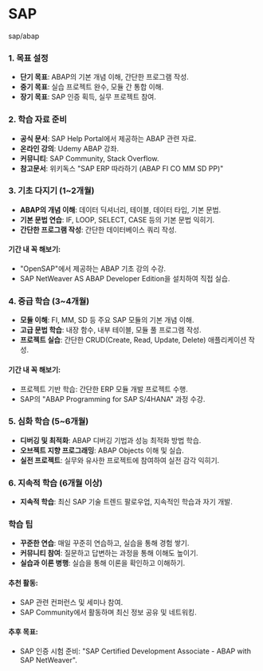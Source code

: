 # SAP
sap/abap

### 1. 목표 설정

- **단기 목표**: ABAP의 기본 개념 이해, 간단한 프로그램 작성.
- **중기 목표**: 실습 프로젝트 완수, 모듈 간 통합 이해.
- **장기 목표**: SAP 인증 획득, 실무 프로젝트 참여.

### 2. 학습 자료 준비

- **공식 문서**: SAP Help Portal에서 제공하는 ABAP 관련 자료.
- **온라인 강의**: Udemy ABAP 강좌.
- **커뮤니티**: SAP Community, Stack Overflow.
- **참고문서**: 위키독스 "SAP ERP 따라하기 (ABAP FI CO MM SD PP)"

### 3. 기초 다지기 (1~2개월)

- **ABAP의 개념 이해**: 데이터 딕셔너리, 테이블, 데이터 타입, 기본 문법.
- **기본 문법 연습**: IF, LOOP, SELECT, CASE 등의 기본 문법 익히기.
- **간단한 프로그램 작성**: 간단한 데이터베이스 쿼리 작성.

#### 기간 내 꼭 해보기:
- "OpenSAP"에서 제공하는 ABAP 기초 강의 수강.
- SAP NetWeaver AS ABAP Developer Edition을 설치하여 직접 실습.

### 4. 중급 학습 (3~4개월)

- **모듈 이해**: FI, MM, SD 등 주요 SAP 모듈의 기본 개념 이해.
- **고급 문법 학습**: 내장 함수, 내부 테이블, 모듈 풀 프로그램 작성.
- **프로젝트 실습**: 간단한 CRUD(Create, Read, Update, Delete) 애플리케이션 작성.

#### 기간 내 꼭 해보기:
- 프로젝트 기반 학습: 간단한 ERP 모듈 개발 프로젝트 수행.
- SAP의 "ABAP Programming for SAP S/4HANA" 과정 수강.

### 5. 심화 학습 (5~6개월)

- **디버깅 및 최적화**: ABAP 디버깅 기법과 성능 최적화 방법 학습.
- **오브젝트 지향 프로그래밍**: ABAP Objects 이해 및 실습.
- **실전 프로젝트**: 실무와 유사한 프로젝트에 참여하여 실전 감각 익히기.

### 6. 지속적 학습 (6개월 이상)

- **지속적 학습**: 최신 SAP 기술 트렌드 팔로우업, 지속적인 학습과 자기 개발.

### 학습 팁

- **꾸준한 연습**: 매일 꾸준히 연습하고, 실습을 통해 경험 쌓기.
- **커뮤니티 참여**: 질문하고 답변하는 과정을 통해 이해도 높이기.
- **실습과 이론 병행**: 실습을 통해 이론을 확인하고 이해하기.

#### 추천 활동:
- SAP 관련 컨퍼런스 및 세미나 참여.
- SAP Community에서 활동하며 최신 정보 공유 및 네트워킹.

#### 추후 목표:
- SAP 인증 시험 준비: "SAP Certified Development Associate - ABAP with SAP NetWeaver".
